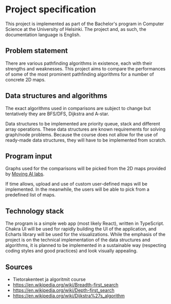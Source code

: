 # Project specification

This project is implemented as part of the Bachelor's program in Computer Science at the University of Helsinki. The project and, as such, the documentation language is English.

## Problem statement

There are various pathfinding algorithms in existence, each with their strengths and weaknesses. This project aims to compare the performances of some of the most prominent pathfinding algorithms for a number of concrete 2D maps.

## Data structures and algorithms

The exact algorithms used in comparisons are subject to change but tentatively they are BFS/DFS, Dijkstra and A-star.

Data structures to be implemented are priority queue, stack and different array operations. These data structures are known requirements for solving graph/node problems. Because the course does not allow for the use of ready-made data structures, they will have to be implemented from scratch.

## Program input

Graphs used for the comparisons will be picked from the 2D maps provided by [Moving AI labs](https://movingai.com/benchmarks/grids.html).

If time allows, upload and use of custom user-defined maps will be implemented. In the meanwhile, the users will be able to pick from a predefined list of maps.

## Technology stack

The program is a simple web app (most likely React), written in TypeScript. Chakra UI will be used for rapidly building the UI of the application, and Echarts library will be used for the visualizations. While the emphasis of the project is on the technical implementation of the data structures and algorithms, it is planned to be implemented in a sustainable way (respecting coding styles and good practices) and look visually appealing.

## Sources

- Tietorakenteet ja algoritmit course
- https://en.wikipedia.org/wiki/Breadth-first_search
- https://en.wikipedia.org/wiki/Depth-first_search
- https://en.wikipedia.org/wiki/Dijkstra%27s_algorithm
